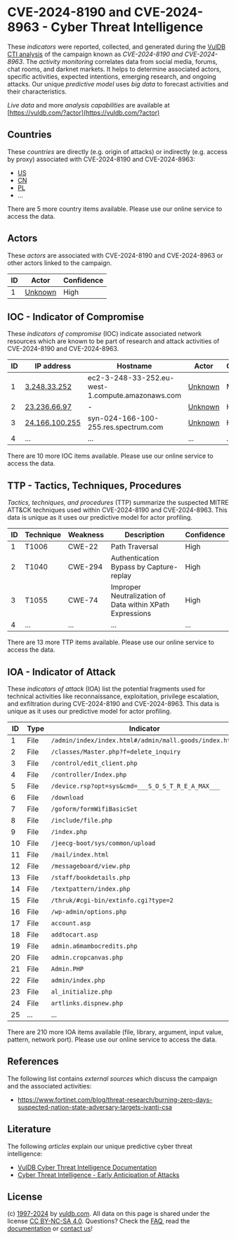 # CVE-2024-8190 and CVE-2024-8963 - Cyber Threat Intelligence

These _indicators_ were reported, collected, and generated during the [VulDB CTI analysis](https://vuldb.com/?kb.cti) of the campaign known as _CVE-2024-8190 and CVE-2024-8963_. The _activity monitoring_ correlates data from social media, forums, chat rooms, and darknet markets. It helps to determine associated actors, specific activities, expected intentions, emerging research, and ongoing attacks. Our unique _predictive model_ uses _big data_ to forecast activities and their characteristics.

_Live data_ and more _analysis capabilities_ are available at [https://vuldb.com/?actor](https://vuldb.com/?actor)

## Countries

These _countries_ are directly (e.g. origin of attacks) or indirectly (e.g. access by proxy) associated with CVE-2024-8190 and CVE-2024-8963:

* [US](https://vuldb.com/?country.us)
* [CN](https://vuldb.com/?country.cn)
* [PL](https://vuldb.com/?country.pl)
* ...

There are 5 more country items available. Please use our online service to access the data.

## Actors

These _actors_ are associated with CVE-2024-8190 and CVE-2024-8963 or other actors linked to the campaign.

ID | Actor | Confidence
-- | ----- | ----------
1 | [Unknown](https://vuldb.com/?actor.unknown) | High

## IOC - Indicator of Compromise

These _indicators of compromise_ (IOC) indicate associated network resources which are known to be part of research and attack activities of CVE-2024-8190 and CVE-2024-8963.

ID | IP address | Hostname | Actor | Confidence
-- | ---------- | -------- | ----- | ----------
1 | [3.248.33.252](https://vuldb.com/?ip.3.248.33.252) | ec2-3-248-33-252.eu-west-1.compute.amazonaws.com | [Unknown](https://vuldb.com/?actor.unknown) | Medium
2 | [23.236.66.97](https://vuldb.com/?ip.23.236.66.97) | - | [Unknown](https://vuldb.com/?actor.unknown) | High
3 | [24.166.100.255](https://vuldb.com/?ip.24.166.100.255) | syn-024-166-100-255.res.spectrum.com | [Unknown](https://vuldb.com/?actor.unknown) | High
4 | ... | ... | ... | ...

There are 10 more IOC items available. Please use our online service to access the data.

## TTP - Tactics, Techniques, Procedures

_Tactics, techniques, and procedures_ (TTP) summarize the suspected MITRE ATT&CK techniques used within CVE-2024-8190 and CVE-2024-8963. This data is unique as it uses our predictive model for actor profiling.

ID | Technique | Weakness | Description | Confidence
-- | --------- | -------- | ----------- | ----------
1 | T1006 | CWE-22 | Path Traversal | High
2 | T1040 | CWE-294 | Authentication Bypass by Capture-replay | High
3 | T1055 | CWE-74 | Improper Neutralization of Data within XPath Expressions | High
4 | ... | ... | ... | ...

There are 13 more TTP items available. Please use our online service to access the data.

## IOA - Indicator of Attack

These _indicators of attack_ (IOA) list the potential fragments used for technical activities like reconnaissance, exploitation, privilege escalation, and exfiltration during CVE-2024-8190 and CVE-2024-8963. This data is unique as it uses our predictive model for actor profiling.

ID | Type | Indicator | Confidence
-- | ---- | --------- | ----------
1 | File | `/admin/index/index.html#/admin/mall.goods/index.html` | High
2 | File | `/classes/Master.php?f=delete_inquiry` | High
3 | File | `/control/edit_client.php` | High
4 | File | `/controller/Index.php` | High
5 | File | `/device.rsp?opt=sys&cmd=___S_O_S_T_R_E_A_MAX___` | High
6 | File | `/download` | Medium
7 | File | `/goform/formWifiBasicSet` | High
8 | File | `/include/file.php` | High
9 | File | `/index.php` | Medium
10 | File | `/jeecg-boot/sys/common/upload` | High
11 | File | `/mail/index.html` | High
12 | File | `/messageboard/view.php` | High
13 | File | `/staff/bookdetails.php` | High
14 | File | `/textpattern/index.php` | High
15 | File | `/thruk/#cgi-bin/extinfo.cgi?type=2` | High
16 | File | `/wp-admin/options.php` | High
17 | File | `account.asp` | Medium
18 | File | `addtocart.asp` | High
19 | File | `admin.a6mambocredits.php` | High
20 | File | `admin.cropcanvas.php` | High
21 | File | `Admin.PHP` | Medium
22 | File | `admin/index.php` | High
23 | File | `al_initialize.php` | High
24 | File | `artlinks.dispnew.php` | High
25 | ... | ... | ...

There are 210 more IOA items available (file, library, argument, input value, pattern, network port). Please use our online service to access the data.

## References

The following list contains _external sources_ which discuss the campaign and the associated activities:

* https://www.fortinet.com/blog/threat-research/burning-zero-days-suspected-nation-state-adversary-targets-ivanti-csa

## Literature

The following _articles_ explain our unique predictive cyber threat intelligence:

* [VulDB Cyber Threat Intelligence Documentation](https://vuldb.com/?kb.cti)
* [Cyber Threat Intelligence - Early Anticipation of Attacks](https://www.scip.ch/en/?labs.20201022)

## License

(c) [1997-2024](https://vuldb.com/?kb.changelog) by [vuldb.com](https://vuldb.com/?kb.about). All data on this page is shared under the license [CC BY-NC-SA 4.0](https://creativecommons.org/licenses/by-nc-sa/4.0/). Questions? Check the [FAQ](https://vuldb.com/?kb.faq), read the [documentation](https://vuldb.com/?kb) or [contact us](https://vuldb.com/?contact)!
